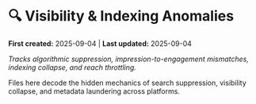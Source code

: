 # 🔍 Visibility & Indexing Anomalies  

**First created:** 2025-09-04 | **Last updated:** 2025-09-04

*Tracks algorithmic suppression, impression-to-engagement mismatches, indexing collapse, and reach throttling.*  

Files here decode the hidden mechanics of search suppression, visibility collapse, and metadata laundering across platforms.  
